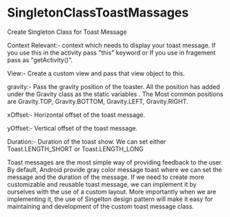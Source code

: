 # SingletonClassToastMassages

Create Singleton Class for Toast Message

Context Relevant:- context which needs to display your toast message. If you use this in the activity pass "this"
                   keyword or If you use in fragement pass as "getActivity()".
                   
View:- Create a custom view and pass that view object to this.

gravity:- Pass the gravity position of the toaster. All the position has added under the Gravity class as the static
          variables . The Most common positions are Gravity.TOP, Gravity.BOTTOM, Gravity.LEFT, Gravity.RIGHT.
          
xOffset:- Horizontal offset of the toast message.

yOffset:- Vertical offset of the toast message.

Duration:- Duration of the toast show. We can set either Toast.LENGTH_SHORT or Toast.LENGTH_LONG


Toast messages are the most simple way of providing feedback to the user. By default, Android provide gray color
message toast where we can set the message and the duration of the message. If we need to create more
customizable and reusable toast message, we can implement it by ourselves with the use of a custom layout. More
importantly when we are implementing it, the use of Singelton design pattern will make it easy for maintaining and
development of the custom toast message class.
